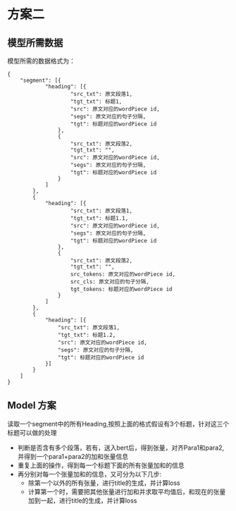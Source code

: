 # 方案二
## 模型所需数据
模型所需的数据格式为：
```
{
	"segment": [{
			"heading": [{
					"src_txt": 原文段落1,
					"tgt_txt": 标题1,
					"src": 原文对应的wordPiece id,
					"segs": 原文对应的句子分隔,
					"tgt": 标题对应的wordPiece id
				},
				{
					"src_txt": 原文段落2,
					"tgt_txt": "",
					"src": 原文对应的wordPiece id,
					"segs": 原文对应的句子分隔,
					"tgt": 标题对应的wordPiece id
				}
			]
		},
		{
			"heading": [{
					"src_txt": 原文段落1,
					"tgt_txt": 标题1.1,
					"src": 原文对应的wordPiece id,
					"segs": 原文对应的句子分隔,
					"tgt": 标题对应的wordPiece id
				},
				{
					"src_txt": 原文段落2,
					"tgt_txt": "",
					src_tokens: 原文对应的wordPiece id,
					src_cls: 原文对应的句子分隔,
					tgt_tokens: 标题对应的wordPiece id
				}
			]
		},
		{
			"heading": [{
				"src_txt": 原文段落1,
				"tgt_txt": 标题1.2,
				"src": 原文对应的wordPiece id,
				"segs": 原文对应的句子分隔,
				"tgt": 标题对应的wordPiece id
			}]
		}
	]
}
```


## Model 方案
读取一个segment中的所有Heading,按照上面的格式假设有3个标题，针对这三个标题可以做的处理
+ 判断是否含有多个段落，若有，送入bert后，得到张量，对齐Para1和para2,并得到一个para1+para2的加和张量信息
+ 重复上面的操作，得到每一个标题下面的所有张量加和的信息
+ 再分别对每一个张量加和的信息，又可分为以下几步:
    - 除第一个以外的所有张量，进行title的生成，并计算loss
    - 计算第一个时，需要把其他张量进行加和并求取平均值后，和现在的张量加到一起，进行title的生成，并计算loss
